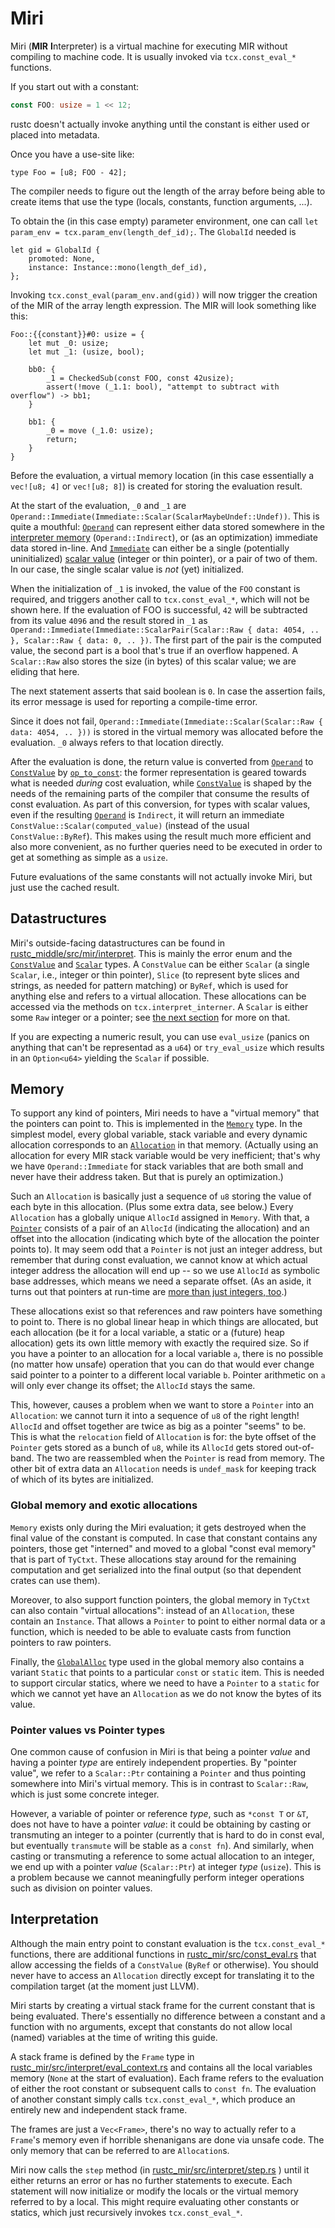 # Miri

Miri (**MIR** **I**nterpreter) is a virtual machine for executing MIR without
compiling to machine code. It is usually invoked via `tcx.const_eval_*` functions.

If you start out with a constant:

```rust
const FOO: usize = 1 << 12;
```

rustc doesn't actually invoke anything until the constant is either used or
placed into metadata.

Once you have a use-site like:

```rust,ignore
type Foo = [u8; FOO - 42];
```

The compiler needs to figure out the length of the array before being able to
create items that use the type (locals, constants, function arguments, ...).

To obtain the (in this case empty) parameter environment, one can call
`let param_env = tcx.param_env(length_def_id);`. The `GlobalId` needed is

```rust,ignore
let gid = GlobalId {
    promoted: None,
    instance: Instance::mono(length_def_id),
};
```

Invoking `tcx.const_eval(param_env.and(gid))` will now trigger the creation of
the MIR of the array length expression. The MIR will look something like this:

```mir
Foo::{{constant}}#0: usize = {
    let mut _0: usize;
    let mut _1: (usize, bool);

    bb0: {
        _1 = CheckedSub(const FOO, const 42usize);
        assert(!move (_1.1: bool), "attempt to subtract with overflow") -> bb1;
    }

    bb1: {
        _0 = move (_1.0: usize);
        return;
    }
}
```

Before the evaluation, a virtual memory location (in this case essentially a
`vec![u8; 4]` or `vec![u8; 8]`) is created for storing the evaluation result.

At the start of the evaluation, `_0` and `_1` are
`Operand::Immediate(Immediate::Scalar(ScalarMaybeUndef::Undef))`. This is quite
a mouthful: [`Operand`] can represent either data stored somewhere in the
[interpreter memory](#memory) (`Operand::Indirect`), or (as an optimization)
immediate data stored in-line.  And [`Immediate`] can either be a single
(potentially uninitialized) [scalar value][`Scalar`] (integer or thin pointer),
or a pair of two of them. In our case, the single scalar value is *not* (yet)
initialized.

When the initialization of `_1` is invoked, the value of the `FOO` constant is
required, and triggers another call to `tcx.const_eval_*`, which will not be shown
here. If the evaluation of FOO is successful, `42` will be subtracted from its
value `4096` and the result stored in `_1` as
`Operand::Immediate(Immediate::ScalarPair(Scalar::Raw { data: 4054, .. },
Scalar::Raw { data: 0, .. })`. The first part of the pair is the computed value,
the second part is a bool that's true if an overflow happened. A `Scalar::Raw`
also stores the size (in bytes) of this scalar value; we are eliding that here.

The next statement asserts that said boolean is `0`. In case the assertion
fails, its error message is used for reporting a compile-time error.

Since it does not fail, `Operand::Immediate(Immediate::Scalar(Scalar::Raw {
data: 4054, .. }))` is stored in the virtual memory was allocated before the
evaluation. `_0` always refers to that location directly.

After the evaluation is done, the return value is converted from [`Operand`] to
[`ConstValue`] by [`op_to_const`]: the former representation is geared towards
what is needed *during* cost evaluation, while [`ConstValue`] is shaped by the
needs of the remaining parts of the compiler that consume the results of const
evaluation.  As part of this conversion, for types with scalar values, even if
the resulting [`Operand`] is `Indirect`, it will return an immediate
`ConstValue::Scalar(computed_value)` (instead of the usual `ConstValue::ByRef`).
This makes using the result much more efficient and also more convenient, as no
further queries need to be executed in order to get at something as simple as a
`usize`.

Future evaluations of the same constants will not actually invoke
Miri, but just use the cached result.

[`Operand`]: https://doc.rust-lang.org/nightly/nightly-rustc/rustc_mir/interpret/enum.Operand.html
[`Immediate`]: https://doc.rust-lang.org/nightly/nightly-rustc/rustc_mir/interpret/enum.Immediate.html
[`ConstValue`]: https://doc.rust-lang.org/nightly/nightly-rustc/rustc_middle/mir/interpret/enum.ConstValue.html
[`Scalar`]: https://doc.rust-lang.org/nightly/nightly-rustc/rustc_middle/mir/interpret/enum.Scalar.html
[`op_to_const`]: https://doc.rust-lang.org/nightly/nightly-rustc/rustc_mir/const_eval/eval_queries/fn.op_to_const.html

## Datastructures

Miri's outside-facing datastructures can be found in
[rustc_middle/src/mir/interpret](https://github.com/rust-lang/rust/blob/master/compiler/rustc_middle/src/mir/interpret).
This is mainly the error enum and the [`ConstValue`] and [`Scalar`] types. A
`ConstValue` can be either `Scalar` (a single `Scalar`, i.e., integer or thin
pointer), `Slice` (to represent byte slices and strings, as needed for pattern
matching) or `ByRef`, which is used for anything else and refers to a virtual
allocation. These allocations can be accessed via the methods on
`tcx.interpret_interner`.  A `Scalar` is either some `Raw` integer or a pointer;
see [the next section](#memory) for more on that.

If you are expecting a numeric result, you can use `eval_usize` (panics on
anything that can't be representad as a `u64`) or `try_eval_usize` which results
in an `Option<u64>` yielding the `Scalar` if possible.

## Memory

To support any kind of pointers, Miri needs to have a "virtual memory" that the
pointers can point to.  This is implemented in the [`Memory`] type.  In the
simplest model, every global variable, stack variable and every dynamic
allocation corresponds to an [`Allocation`] in that memory.  (Actually using an
allocation for every MIR stack variable would be very inefficient; that's why we
have `Operand::Immediate` for stack variables that are both small and never have
their address taken.  But that is purely an optimization.)

Such an `Allocation` is basically just a sequence of `u8` storing the value of
each byte in this allocation.  (Plus some extra data, see below.)  Every
`Allocation` has a globally unique `AllocId` assigned in `Memory`.  With that, a
[`Pointer`] consists of a pair of an `AllocId` (indicating the allocation) and
an offset into the allocation (indicating which byte of the allocation the
pointer points to).  It may seem odd that a `Pointer` is not just an integer
address, but remember that during const evaluation, we cannot know at which
actual integer address the allocation will end up -- so we use `AllocId` as
symbolic base addresses, which means we need a separate offset.  (As an aside,
it turns out that pointers at run-time are
[more than just integers, too](https://rust-lang.github.io/unsafe-code-guidelines/glossary.html#pointer-provenance).)

These allocations exist so that references and raw pointers have something to
point to. There is no global linear heap in which things are allocated, but each
allocation (be it for a local variable, a static or a (future) heap allocation)
gets its own little memory with exactly the required size. So if you have a
pointer to an allocation for a local variable `a`, there is no possible (no
matter how unsafe) operation that you can do that would ever change said pointer
to a pointer to a different local variable `b`.
Pointer arithmetic on `a` will only ever change its offset; the `AllocId` stays the same.

This, however, causes a problem when we want to store a `Pointer` into an
`Allocation`: we cannot turn it into a sequence of `u8` of the right length!
`AllocId` and offset together are twice as big as a pointer "seems" to be.  This
is what the `relocation` field of `Allocation` is for: the byte offset of the
`Pointer` gets stored as a bunch of `u8`, while its `AllocId` gets stored
out-of-band.  The two are reassembled when the `Pointer` is read from memory.
The other bit of extra data an `Allocation` needs is `undef_mask` for keeping
track of which of its bytes are initialized.

### Global memory and exotic allocations

`Memory` exists only during the Miri evaluation; it gets destroyed when the
final value of the constant is computed.  In case that constant contains any
pointers, those get "interned" and moved to a global "const eval memory" that is
part of `TyCtxt`.  These allocations stay around for the remaining computation
and get serialized into the final output (so that dependent crates can use
them).

Moreover, to also support function pointers, the global memory in `TyCtxt` can
also contain "virtual allocations": instead of an `Allocation`, these contain an
`Instance`.  That allows a `Pointer` to point to either normal data or a
function, which is needed to be able to evaluate casts from function pointers to
raw pointers.

Finally, the [`GlobalAlloc`] type used in the global memory also contains a
variant `Static` that points to a particular `const` or `static` item.  This is
needed to support circular statics, where we need to have a `Pointer` to a
`static` for which we cannot yet have an `Allocation` as we do not know the
bytes of its value.

[`Memory`]: https://doc.rust-lang.org/nightly/nightly-rustc/rustc_mir/interpret/struct.Memory.html
[`Allocation`]: https://doc.rust-lang.org/nightly/nightly-rustc/rustc_middle/mir/interpret/struct.Allocation.html
[`Pointer`]: https://doc.rust-lang.org/nightly/nightly-rustc/rustc_middle/mir/interpret/struct.Pointer.html
[`GlobalAlloc`]: https://doc.rust-lang.org/nightly/nightly-rustc/rustc_middle/mir/interpret/enum.GlobalAlloc.html

### Pointer values vs Pointer types

One common cause of confusion in Miri is that being a pointer *value* and having
a pointer *type* are entirely independent properties.  By "pointer value", we
refer to a `Scalar::Ptr` containing a `Pointer` and thus pointing somewhere into
Miri's virtual memory.  This is in contrast to `Scalar::Raw`, which is just some
concrete integer.

However, a variable of pointer or reference *type*, such as `*const T` or `&T`,
does not have to have a pointer *value*: it could be obtaining by casting or
transmuting an integer to a pointer (currently that is hard to do in const eval,
but eventually `transmute` will be stable as a `const fn`).  And similarly, when
casting or transmuting a reference to some actual allocation to an integer, we
end up with a pointer *value* (`Scalar::Ptr`) at integer *type* (`usize`).  This
is a problem because we cannot meaningfully perform integer operations such as
division on pointer values.

## Interpretation

Although the main entry point to constant evaluation is the `tcx.const_eval_*`
functions, there are additional functions in
[rustc_mir/src/const_eval.rs](https://doc.rust-lang.org/nightly/nightly-rustc/rustc_mir/const_eval/index.html)
that allow accessing the fields of a `ConstValue` (`ByRef` or otherwise). You should
never have to access an `Allocation` directly except for translating it to the
compilation target (at the moment just LLVM).

Miri starts by creating a virtual stack frame for the current constant that is
being evaluated. There's essentially no difference between a constant and a
function with no arguments, except that constants do not allow local (named)
variables at the time of writing this guide.

A stack frame is defined by the `Frame` type in
[rustc_mir/src/interpret/eval_context.rs](https://github.com/rust-lang/rust/blob/master/compiler/rustc_mir/src/interpret/eval_context.rs)
and contains all the local
variables memory (`None` at the start of evaluation). Each frame refers to the
evaluation of either the root constant or subsequent calls to `const fn`. The
evaluation of another constant simply calls `tcx.const_eval_*`, which produce an
entirely new and independent stack frame.

The frames are just a `Vec<Frame>`, there's no way to actually refer to a
`Frame`'s memory even if horrible shenanigans are done via unsafe code. The only
memory that can be referred to are `Allocation`s.

Miri now calls the `step` method (in
[rustc_mir/src/interpret/step.rs](https://github.com/rust-lang/rust/blob/master/compiler/rustc_mir/src/interpret/step.rs)
) until it either returns an error or has no further statements to execute. Each
statement will now initialize or modify the locals or the virtual memory
referred to by a local. This might require evaluating other constants or
statics, which just recursively invokes `tcx.const_eval_*`.
